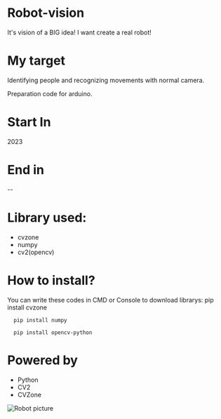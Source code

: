 # Robot-vision
 It's vision of a BIG idea! I want create a real robot!
# My target
 Identifying people and recognizing movements with normal camera.

 Preparation code for arduino.
# Start In
 2023
# End in
 --
# Library used:
  - cvzone
  - numpy
  - cv2(opencv)
# How to install?
  You can write these codes in CMD or Console to download librarys:
      pip install cvzone

      pip install numpy

      pip install opencv-python
# Powered by
 - Python
 - CV2
 - CVZone

![Robot picture](https://mcdn.wallpapersafari.com/medium/36/11/IDlKyd.jpg)
